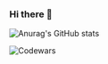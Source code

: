 ### Hi there 👋

![Anurag's GitHub stats](https://github-readme-stats.vercel.app/api?username=SvetlanaMaksimova&show_icons=true&theme=synthwave)

![Codewars](https://github.r2v.ch/codewars?user=SvetlanaMaksimova&top_languages=true)
